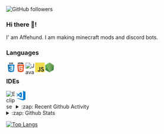 ![GitHub followers](https://img.shields.io/github/followers/Affehund?style=social)

### Hi there 👋!
I' am Affehund. I am making minecraft mods and discord bots.


### Languages
[<img align="left" alt="CSS" width="26px" src="https://raw.githubusercontent.com/github/explore/80688e429a7d4ef2fca1e82350fe8e3517d3494d/topics/css/css.png"/>][css]
[<img align="left" alt="HTML" width="26px" src="https://raw.githubusercontent.com/github/explore/80688e429a7d4ef2fca1e82350fe8e3517d3494d/topics/html/html.png"/>][html]
[<img align="left" alt="Java" width="26px" src="https://cdn.jsdelivr.net/npm/simple-icons@v3/icons/java.svg"/>][java]
[<img align="left" alt="Javascript" width="26px" src="https://raw.githubusercontent.com/github/explore/80688e429a7d4ef2fca1e82350fe8e3517d3494d/topics/javascript/javascript.png"/>][javascript]
[<img align="left" alt="Node JS" width="26px" src="https://raw.githubusercontent.com/github/explore/80688e429a7d4ef2fca1e82350fe8e3517d3494d/topics/nodejs/nodejs.png"/>][nodejs]

<br/>

### IDEs
[<img align="left" alt="Eclipse" width="26px" src="https://cdn.jsdelivr.net/npm/simple-icons@v3/icons/eclipseide.svg"/>][eclipse]
[<img align="left" alt="Visual Studio Code" width="26px" src="https://raw.githubusercontent.com/github/explore/80688e429a7d4ef2fca1e82350fe8e3517d3494d/topics/visual-studio-code/visual-studio-code.png"/>][vscode]

<br/>
<br/>

<details>
    <summary>:zap: Recent Github Activity</summary>
<!--START_SECTION:activity-->
1. 🗣 Commented on [#11](https://github.com/Buuz135/HotOrNot/issues/11) in [Buuz135/HotOrNot](https://github.com/Buuz135/HotOrNot)
2. 🗣 Commented on [#5](https://github.com/Buuz135/HotOrNot/issues/5) in [Buuz135/HotOrNot](https://github.com/Buuz135/HotOrNot)
3. 🗣 Commented on [#9](https://github.com/Buuz135/HotOrNot/issues/9) in [Buuz135/HotOrNot](https://github.com/Buuz135/HotOrNot)
4. 🗣 Commented on [#11](https://github.com/Buuz135/HotOrNot/issues/11) in [Buuz135/HotOrNot](https://github.com/Buuz135/HotOrNot)
5. ❌ Reopened PR [#13](https://github.com/Buuz135/HotOrNot/pull/13) in [Buuz135/HotOrNot](https://github.com/Buuz135/HotOrNot)
<!--END_SECTION:activity-->
</details>

<details>
    <summary>:zap: Github Stats</summary>
    <img align="left" alt="Affehunds's GitHub Stats" src="https://github-readme-stats-hwa9vez0v.vercel.app/api?username=Affehund&show_icons=true&hide_border=true&theme=dark"/>
</details>

[![Top Langs](https://github-readme-stats.vercel.app/api/top-langs/?username=Affehund&layout=compact&theme=dark)](https://github.com/anuraghazra/github-readme-stats)


[css]: https://en.wikipedia.org/wiki/CSS
[html]: https://en.wikipedia.org/wiki/HTML
[java]: https://www.java.com
[javascript]: https://www.javascript.com
[nodejs]: https://nodejs.org

[eclipse]: https://www.eclipse.org
[vscode]: https://code.visualstudio.com
